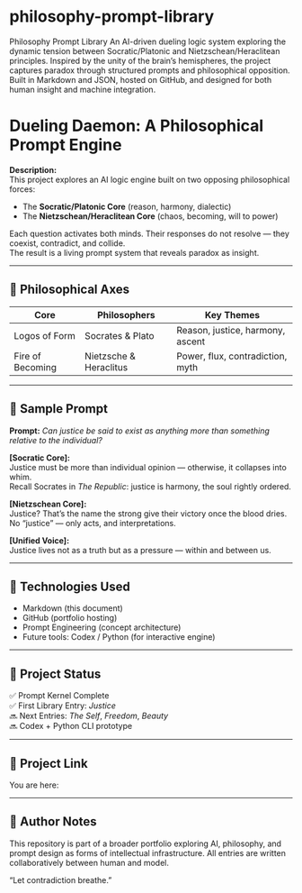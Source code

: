 # philosophy-prompt-library
Philosophy Prompt Library
An AI-driven dueling logic system exploring the dynamic tension between Socratic/Platonic and Nietzschean/Heraclitean principles. Inspired by the unity of the brain’s hemispheres, the project captures paradox through structured prompts and philosophical opposition. Built in Markdown and JSON, hosted on GitHub, and designed for both human insight and machine integration.

# Dueling Daemon: A Philosophical Prompt Engine

**Description:**  
This project explores an AI logic engine built on two opposing philosophical forces:  
- The **Socratic/Platonic Core** (reason, harmony, dialectic)  
- The **Nietzschean/Heraclitean Core** (chaos, becoming, will to power)  

Each question activates both minds. Their responses do not resolve — they coexist, contradict, and collide.  
The result is a living prompt system that reveals paradox as insight.

---

## 🧠 Philosophical Axes

| Core | Philosophers | Key Themes |
|------|--------------|------------|
| Logos of Form | Socrates & Plato | Reason, justice, harmony, ascent |
| Fire of Becoming | Nietzsche & Heraclitus | Power, flux, contradiction, myth |

---

## 📜 Sample Prompt

**Prompt:** *Can justice be said to exist as anything more than something relative to the individual?*

**[Socratic Core]:**  
Justice must be more than individual opinion — otherwise, it collapses into whim.  
Recall Socrates in *The Republic*: justice is harmony, the soul rightly ordered.

**[Nietzschean Core]:**  
Justice? That’s the name the strong give their victory once the blood dries.  
No “justice” — only acts, and interpretations.

**[Unified Voice]:**  
Justice lives not as a truth but as a pressure — within and between us.

---

## 🔧 Technologies Used

- Markdown (this document)
- GitHub (portfolio hosting)
- Prompt Engineering (concept architecture)
- Future tools: Codex / Python (for interactive engine)

---

## 📁 Project Status

✅ Prompt Kernel Complete  
✅ First Library Entry: *Justice*  
🔜 Next Entries: *The Self*, *Freedom*, *Beauty*  
🔜 Codex + Python CLI prototype

---

## 📎 Project Link

You are here: 


---

## 📝 Author Notes

This repository is part of a broader portfolio exploring AI, philosophy, and prompt design as forms of intellectual infrastructure. All entries are written collaboratively between human and model.

“Let contradiction breathe.”

